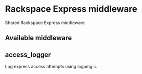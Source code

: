 # Rackspace Express middleware

Shared Rackspace Express middleware.

## Available middleware

## access_logger

Log express access attempts using logamgic.
